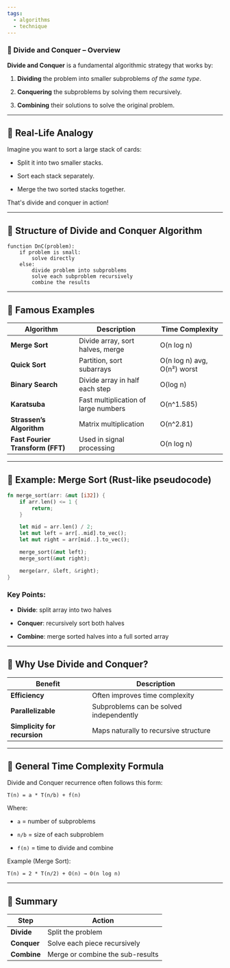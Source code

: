 ```yaml
---
tags:
  - algorithms
  - technique
---
```


### 🧠 Divide and Conquer – Overview

**Divide and Conquer** is a fundamental algorithmic strategy that works by:

1. **Dividing** the problem into smaller subproblems *of the same type*.
    
2. **Conquering** the subproblems by solving them recursively.
    
3. **Combining** their solutions to solve the original problem.
    

---

## 🔹 Real-Life Analogy

Imagine you want to sort a large stack of cards:

- Split it into two smaller stacks.
    
- Sort each stack separately.
    
- Merge the two sorted stacks together.
    

That's divide and conquer in action!

---

## 🔸 Structure of Divide and Conquer Algorithm

```text
function DnC(problem):
    if problem is small:
        solve directly
    else:
        divide problem into subproblems
        solve each subproblem recursively
        combine the results
```

---

## 🔹 Famous Examples

|Algorithm|Description|Time Complexity|
|---|---|---|
|**Merge Sort**|Divide array, sort halves, merge|O(n log n)|
|**Quick Sort**|Partition, sort subarrays|O(n log n) avg, O(n²) worst|
|**Binary Search**|Divide array in half each step|O(log n)|
|**Karatsuba**|Fast multiplication of large numbers|O(n^1.585)|
|**Strassen’s Algorithm**|Matrix multiplication|O(n^2.81)|
|**Fast Fourier Transform (FFT)**|Used in signal processing|O(n log n)|

---

## 🔹 Example: Merge Sort (Rust-like pseudocode)

```rust
fn merge_sort(arr: &mut [i32]) {
    if arr.len() <= 1 {
        return;
    }

    let mid = arr.len() / 2;
    let mut left = arr[..mid].to_vec();
    let mut right = arr[mid..].to_vec();

    merge_sort(&mut left);
    merge_sort(&mut right);

    merge(arr, &left, &right);
}
```

### Key Points:

- **Divide**: split array into two halves
    
- **Conquer**: recursively sort both halves
    
- **Combine**: merge sorted halves into a full sorted array
    

---

## 🔹 Why Use Divide and Conquer?

|Benefit|Description|
|---|---|
|**Efficiency**|Often improves time complexity|
|**Parallelizable**|Subproblems can be solved independently|
|**Simplicity for recursion**|Maps naturally to recursive structure|

---

## 🔸 General Time Complexity Formula

Divide and Conquer recurrence often follows this form:

```
T(n) = a * T(n/b) + f(n)
```

Where:

- `a` = number of subproblems
    
- `n/b` = size of each subproblem
    
- `f(n)` = time to divide and combine
    

Example (Merge Sort):

```
T(n) = 2 * T(n/2) + O(n) → O(n log n)
```

---

## 🔹 Summary

|Step|Action|
|---|---|
|**Divide**|Split the problem|
|**Conquer**|Solve each piece recursively|
|**Combine**|Merge or combine the sub-results|
